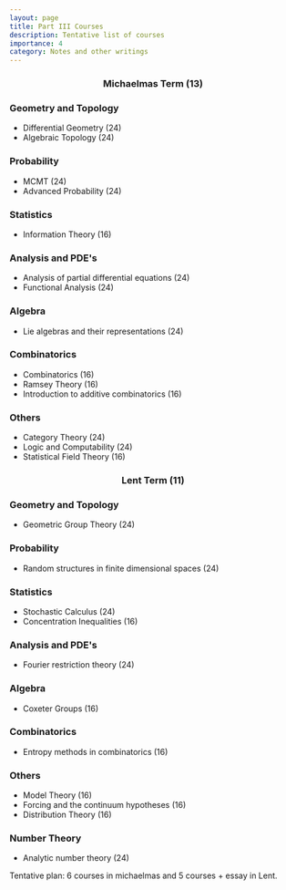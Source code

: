```yaml
---
layout: page
title: Part III Courses
description: Tentative list of courses
importance: 4
category: Notes and other writings
---
```

### $$\textbf{Michaelmas Term (13)}$$
### Geometry and Topology
- Differential Geometry (24)
- Algebraic Topology (24)
 
### Probability
- MCMT (24)
- Advanced Probability (24)

### Statistics
- Information Theory (16)

### Analysis and PDE's
- Analysis of partial differential equations (24)
- Functional Analysis (24)

### Algebra
- Lie algebras and their representations (24)

### Combinatorics
- Combinatorics (16)
- Ramsey Theory (16)
- Introduction to additive combinatorics (16)

### Others
- Category Theory (24)
- Logic and Computability (24)
- Statistical Field Theory (16)

### $$\textbf{Lent Term (11)}$$

### Geometry and Topology
- Geometric Group Theory (24)

### Probability
- Random structures in finite dimensional spaces (24)

### Statistics
- Stochastic Calculus (24)
- Concentration Inequalities (16)

### Analysis and PDE's
- Fourier restriction theory (24)

### Algebra
- Coxeter Groups (16)
 
### Combinatorics
- Entropy methods in combinatorics (16)
 
### Others
- Model Theory (16)
- Forcing and the continuum hypotheses (16)
- Distribution Theory (16)

### Number Theory
- Analytic number theory (24)


Tentative plan: 6 courses in michaelmas and 5 courses + essay in Lent. 